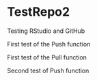 # TestRepo2

Testing RStudio and GitHub

First test of the Push function  

First test of the Pull function  

Second test of Push function  
